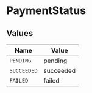# PaymentStatus


## Values

| Name        | Value       |
| ----------- | ----------- |
| `PENDING`   | pending     |
| `SUCCEEDED` | succeeded   |
| `FAILED`    | failed      |